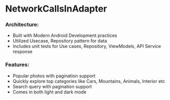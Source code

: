 # NetworkCallsInAdapter

### Architecture:
<ul>
  <li>Built with Modern Android Development practices</li>
  <li>Utilized Usecase, Repository pattern for data</li>
  <li>Includes unit tests for Use cases, Repository, ViewModels, API Service response</li>
</ul>

### Features:
<ul>
  <li>Popular photos with pagination support</li>
  <li>Quickly explore top categories like Cars, Mountains, Animals, Interior etc</li>
  <li>Search query with pagination support</li>
  <li>Comes in both light and dark mode</li>
</ul>
